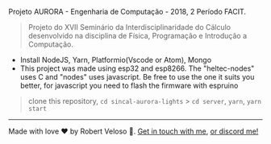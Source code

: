 Projeto AURORA - Engenharia de Computação - 2018, 2 Período FACIT.

> Projeto do XVII Seminário da Interdisciplinaridade do Cálculo desenvolvido na disciplina de Física, Programação e Introdução a Computação.

- Install NodeJS, Yarn, Platformio(Vscode or Atom), Mongo
- This project was made using esp32 and esp8266. The "heltec-nodes" uses C and "nodes" uses javascript. Be free to use the one it suits you better, for javascript you need to flash the firmware with espruino

> clone this repository, `cd sincal-aurora-lights` > `cd server`, `yarn`, `yarn start`

---

Made with love ♥ by Robert Veloso :wave:.
[Get in touch with me](https://www.linkedin.com/in/robertveloso/),
[or discord me!](https://discordapp.com/channels/@me/robertveloso#1547)
